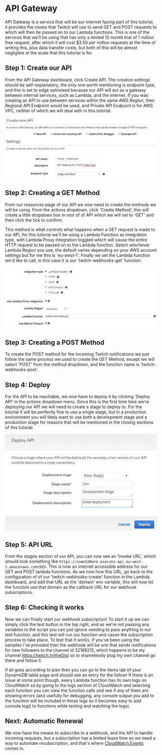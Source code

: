 # API Gateway
API Gateway is a service that will be our internet facing part of this tutorial, it provides the routes that Twitch will use to send GET and POST requests to which will then be passed on to our Lambda functions. This is one of the services that we'll be using that has only a limited 12 month trial of 1 million free request, after which it will cost $3.50 per million requests at the time of writing this, plus data transfer costs, but both of this will be almost negligible at the scale that this tutorial is for.


## Step 1: Create our API
From the API Gateway dashboard, click Create API. The creation settings should be self-explanatory, the only one worth mentioning is endpoint type, and this is set to edge optimised because our API will act as a gateway between internal services, such as Lambda, and the internet. If you was creating an API to use between services within the same AWS Region, then Regional API Endpoint would be used, and Private API Endpoint is for AWS VPC, neither of which we will deal with in this tutorial.

![Create API](/docs/images/API-Gateway-1.png)


## Step 2: Creating a GET Method
From our resources page of our API we now need to create the methods we will be using. From the actions dropdown, click 'Create Method', this will create a little dropdown box in root of of API which we will set to 'GET' and then click the tick to confirm.

This method is what controls what happens when a GET request is made to our API, for this tutorial we'll be using a Lambda Function as integration type, with Lambda Proxy Integration toggled which will cause the entire HTTP request to be passed on to the Lambda function. Select whichever Lambda Region you use, the default varies depending on your AWS account settings but for me this is 'eu-west-1'. Finally we set the Lambda function we'd like to call, in this case it is our 'twitch-webhooks-get' function.

![Method Settings](/docs/images/API-Gateway-2.png)


## Step 3: Creating a POST Method
To create the POST method for the incoming Twitch notifications we just follow the same process we used to create the GET Method, except we will select 'POST' from the method dropdown, and the function name is 'twitch-webhooks-post'.


## Step 4: Deploy
For the API to be reachable, we now have to deploy it by clicking 'Deploy API' in the actions dropdown menu. Since this is the first time time we're deploying our API we will need to create a stage to deploy to. For the tutorial it will be perfectly fine to use a single stage, but in a production environment you will likely want to use both a development stage and a production stage for reasons that will be mentioned in the closing sections of this tutorial.

![Deploy Stage](/docs/images/API-Gateway-3.png)


## Step 5: API URL
From the stages section of our API, you can now see an 'Invoke URL', which should look something like `https://someIdHere.execute-api.eu-west-1.amazonaws.com/DEV`. This is now an internet accessible address for our GET and POST lambda functions. As we now how this URL, go back to the configuration of of our 'twitch-webhooks-create' function in the Lambda dashboard, and add that URL as the 'domain' env variable, this will now let the function use that domain as the callback URL for our webhook subscriptions.


## Step 6: Checking it works
Now we can finally start our webhook subscription! To start it up we can simply click the test button in the top right, and as we're not passing any variables to the script you can just ignore needing to pass anything in our test function, and this test will run our function and cause the subscription process to take place. To test that it works, if you've been using the samples I've provided then the webhook will be one that sends notifications for new followers to the channel id 32168215, which happens to be my channel https://twitch.tv/theDist so to shamelessly plug my own channel go there and follow it.

If all goes according to plan then you can go to the Items tab of your DynamoDB table page and should see an entry for the follow! If there is an issue at some point though, every Lambda function has its own logs on CloudWatch so by going to the logs section of CloudWatch and selecting each function you can view the function calls and see if any of them are showing errors (and usefully for debugging, any console output you add to the function will be included in these logs so it becomes easy to add console.log() to functions while testing and watching the logs).


## Next: Automatic Renewal
We now have the means to subscribe to a webhook, and the API to handle incoming requests, but a subscription has a limited lease time so we need a way to automate resubscription, and that's where [CloudWatch Events](/docs/CloudWatch.md) comes in.
